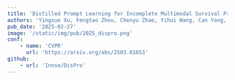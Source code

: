 ```yaml
---
title: 'Distilled Prompt Learning for Incomplete Multimodal Survival Prediction'
authors: 'Yingxue Xu, Fengtao Zhou, Chenyu Zhao, Yihui Wang, Can Yang, Hao Chen#'
pub_date: '2025-02-27'
image: '/static/img/pub/2025_dispro.png'
conf:
    - name: 'CVPR'
      url: 'https://arxiv.org/abs/2503.01653'
github:
    - url: 'Innse/DisPro'
---
```

